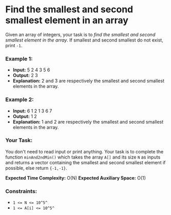 # Find the smallest and second smallest element in an array
Given an array of integers, your task is to *find the smallest and second smallest element in the array*. If smallest and second smallest do not exist, print `-1`.

### Example 1:
- **Input:** 
    5
    2 4 3 5 6
- **Output:**
    2 3 
- **Explanation:** 2 and 3 are respectively the smallest and second smallest elements in the array.

### Example 2:
- **Input:**
    6
    1 2 1 3 6 7
- **Output:**
    1 2 
- **Explanation:** 1 and 2 are respectively the smallest 
and second smallest elements in the array.

### Your Task:  
You don't need to read input or print anything. Your task is to complete the function `minAnd2ndMin()` which takes the array `A[]` and its size `N` as inputs and returns a vector containing the smallest and second smallest element if possible, else return `{-1,-1}`.

**Expected Time Complexity:** O(N)
**Expected Auxiliary Space:** O(1)

### Constraints:
- `1 <= N <= 10^5^`
- `1 <= A[i] <= 10^5^`